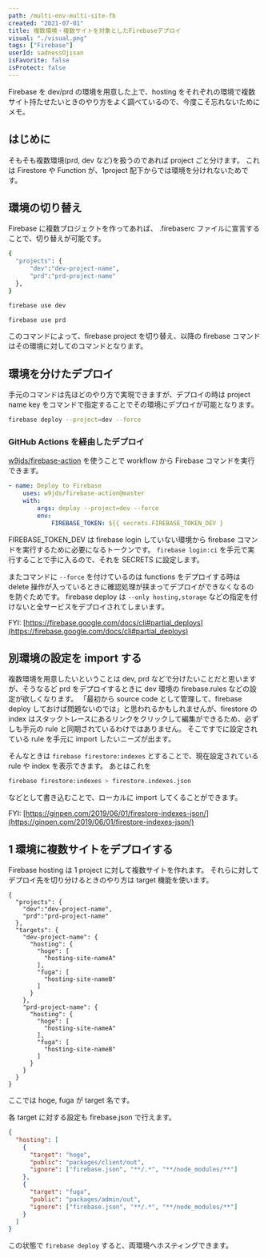 ```yaml
---
path: /multi-env-multi-site-fb
created: "2021-07-01"
title: 複数環境・複数サイトを対象としたFirebaseデプロイ
visual: "./visual.png"
tags: ["Firebase"]
userId: sadnessOjisan
isFavorite: false
isProtect: false
---
```


Firebase を dev/prd の環境を用意した上で、hosting をそれぞれの環境で複数サイト持たせたいときのやり方をよく調べているので、今度こそ忘れないためにメモ。

## はじめに

そもそも複数環境(prd, dev など)を扱うのであれば project ごと分けます。
これは Firestore や Function が、1project 配下からでは環境を分けれないためです。

## 環境の切り替え

Firebase に複数プロジェクトを作ってあれば、 .firebaserc ファイルに宣言することで、切り替えが可能です。

```sh
{
  "projects": {
      "dev":"dev-project-name",
      "prd":"prd-project-name"
  },
}
```

```sh
firebase use dev

firebase use prd
```

このコマンドによって、firebase project を切り替え、以降の firebase コマンドはその環境に対してのコマンドとなります。

## 環境を分けたデプロイ

手元のコマンドは先ほどのやり方で実現できますが、デプロイの時は project name key をコマンドで指定することでその環境にデプロイが可能となります。

```sh
firebase deploy --project=dev --force
```

### GitHub Actions を経由したデプロイ

[w9jds/firebase-action](https://github.com/w9jds/firebase-action) を使うことで workflow から Firebase コマンドを実行できます。

```yaml
- name: Deploy to Firebase
    uses: w9jds/firebase-action@master
    with:
        args: deploy --project=dev --force
        env:
            FIREBASE_TOKEN: ${{ secrets.FIREBASE_TOKEN_DEV }
```

FIREBASE_TOKEN_DEV は firebase login していない環境から firebase コマンドを実行するために必要になるトークンです。
`firebase login:ci` を手元で実行することで手に入るので、それを SECRETS に設定します。

またコマンドに `--force` を付けているのは functions をデプロイする時は delete 操作が入っているときに確認処理が挟まってデプロイができなくなるのを防ぐためです。
firebase deploy は `--only hosting,storage` などの指定を付けないと全サービスをデプロイされてしまいます。

FYI: [https://firebase.google.com/docs/cli#partial_deploys](https://firebase.google.com/docs/cli#partial_deploys)

## 別環境の設定を import する

複数環境を用意したいということは dev, prd などで分けたいことだと思いますが、そうなるど prd をデプロイするときに dev 環境の firebase.rules などの設定が欲しくなります。
「最初から source code として管理して、firebase deploy しておけば問題ないのでは」と思われるかもしれませんが、firestore の index はスタックトレースにあるリンクをクリックして編集ができるため、必ずしも手元の rule と同期されているわけではありません。
そこですでに設定されている rule を手元に import したいニーズが出ます。

そんなときは `firebase firestore:indexes` とすることで、現在設定されている rule や index を表示できます。
あとはこれを

```sh
firebase firestore:indexes > firestore.indexes.json
```

などとして書き込むことで、ローカルに import してくることができます。

FYI: [https://ginpen.com/2019/06/01/firestore-indexes-json/](https://ginpen.com/2019/06/01/firestore-indexes-json/)

## 1 環境に複数サイトをデプロイする

Firebase hosting は 1 project に対して複数サイトを作れます。
それらに対してデプロイ先を切り分けるときのやり方は target 機能を使います。

```
{
  "projects": {
    "dev":"dev-project-name",
    "prd":"prd-project-name"
  },
  "targets": {
    "dev-project-name": {
      "hosting": {
        "hoge": [
          "hosting-site-nameA"
        ],
        "fuga": [
          "hosting-site-nameB"
        ]
      }
    },
    "prd-project-name": {
      "hosting": {
        "hoge": [
          "hosting-site-nameA"
        ],
        "fuga": [
          "hosting-site-nameB"
        ]
      }
    }
  }
}
```

ここでは hoge, fuga が target 名です。

各 target に対する設定も firebase.json で行えます。

```json
{
  "hosting": [
    {
      "target": "hoge",
      "public": "packages/client/out",
      "ignore": ["firebase.json", "**/.*", "**/node_modules/**"]
    },
    {
      "target": "fuga",
      "public": "packages/admin/out",
      "ignore": ["firebase.json", "**/.*", "**/node_modules/**"]
    }
  ]
}
```

この状態で `firebase deploy` すると、両環境へホスティングできます。
